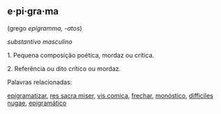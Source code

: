 ## **e·pi·gra·ma**

  
(grego _epígramma, -atos_)  

_substantivo masculino_

1. Pequena composição poética, mordaz ou crítica.

2. Referência ou dito crítico ou mordaz.

Palavras relacionadas: 

[epigramatizar](https://dicionario.priberam.org/epigramatizar), [res sacra miser](https://dicionario.priberam.org/res%20sacra%20miser), [vis comica](https://dicionario.priberam.org/vis%20comica), [frechar](https://dicionario.priberam.org/frechar), [monóstico](https://dicionario.priberam.org/mon%C3%B3stico), [difficiles nugae](https://dicionario.priberam.org/difficiles%20nugae), [epigramático](https://dicionario.priberam.org/epigram%C3%A1tico)